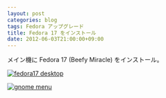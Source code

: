 ```yaml
---
layout: post
categories: blog
tags: Fedora アップグレード
title: Fedora 17 をインストール
date: 2012-06-03T21:00:00+09:00
---
```



メイン機に Fedora 17 (Beefy Miracle) をインストール。

<!-- more -->

[![fedora17 desktop]][fedora17 desktop link]

[![gnome menu]][gnome menu link]



[fedora17 desktop]: https://lh3.googleusercontent.com/UgUWCTo5mrsRWsnGlmR4qxhcxkIk9JULudJ3m5unCsqfLUgf5ZzHRHW_SxVREYhKFROrTzrLyJXFutscUapJ0MrvAFlJdUuG7KLfjxqGfCnVEZMh4DmOO2SF4hIsUENWCDmVkoRmrA=w500
[fedora17 desktop link]: https://photos.google.com/share/AF1QipMXhJNXYv2jhOHZVWDK329KLeltJGaD8WdOvR6ui3M2guSutLP6L2ogRhaHTQ8v7g/photo/AF1QipMZjRF7HprYetqnUVHqKyaTnd9jt1jZ6aYjCgxy?key=azNIU0FCd2dLM0VQQkNzRnllQjNLVWNGN1ljXzhB

[gnome menu]: https://lh3.googleusercontent.com/Wwf9LFScKrElKXaCbOqSzamqHzvCF_gPLZ3WeMpoE2Z16NNtG9stQiuJobOne_4a9-RhspQhXTln274i3leV0v8SqEGXKjU2koljMAXP8_pOS5b0PEUdP7_G4djWMzysNw17E72B8Q=w500
[gnome menu link]: https://photos.google.com/share/AF1QipMXhJNXYv2jhOHZVWDK329KLeltJGaD8WdOvR6ui3M2guSutLP6L2ogRhaHTQ8v7g/photo/AF1QipNgbznXKdW-Fok8npb-x-IYrxFlalD0we2qV9nM?key=azNIU0FCd2dLM0VQQkNzRnllQjNLVWNGN1ljXzhB

